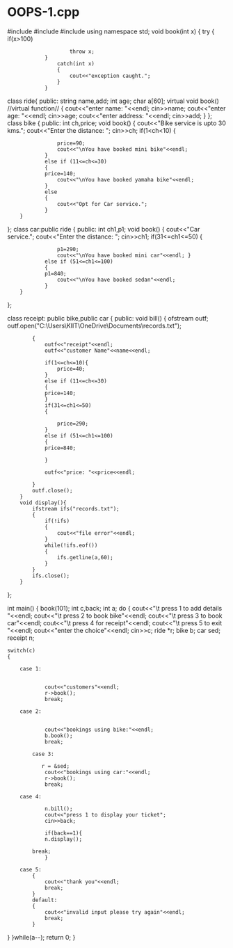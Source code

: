 # OOPS-1.cpp

#include <iostream>
#include <fstream>
#include <iomanip>
using namespace std;
	void book(int x)
		{
				try
				{
				    if(x>100)
				  
				        throw x;
				}
				    catch(int x)
				    {
				        cout<<"exception caught.";
				    }
				}



class ride{
	public:
		string name,add;
		int age;
		char a[60];
		virtual void book()      //virtual function//
		{
			cout<<"enter name: "<<endl;
			cin>>name;
			cout<<"enter age: "<<endl;
			cin>>age;
			cout<<"enter address: "<<endl;
			cin>>add;
		} 
};
class bike
{
	public:
		int ch,price;
		void book()
		{
			cout<<"Bike service is upto 30 kms.";
			cout<<"Enter the distance: "; 
				cin>>ch;
				if(1<ch<10)
				{

					price=90;
					cout<<"\nYou have booked mini bike"<<endl; 
				}
				else if (11<=ch<=30)
				{
				price=140;
					cout<<"\nYou have booked yamaha bike"<<endl; 
				}
				else
				{
				    cout<<"Opt for Car service.";
				}
		}		
};
class car:public ride
{
    	public:
		int ch1,p1;
		void book()
		{
			cout<<"Car service.";
			cout<<"Enter the distance: "; 
				cin>>ch1;
				if(31<=ch1<=50)
				{

					p1=290;
					cout<<"\nYou have booked mini car"<<endl; }
				else if (51<=ch1<=100)
				{
				p1=840;
					cout<<"\nYou have booked sedan"<<endl; 
				}
		}
	
};

class receipt: public bike,public car
{
	public:
		void bill()
		{
			ofstream outf;
			outf.open("C:\\Users\\KIIT\\OneDrive\\Documents\\records.txt");
			
			{
				outf<<"receipt"<<endl;
				outf<<"customer Name"<<name<<endl;

				if(1<=ch<=10){
					price=40;
				}
				else if (11<=ch<=30)
				{
				price=140;
				}
				if(31<=ch1<=50)
				{

					price=290;
				}
				else if (51<=ch1<=100)
				{
				price=840;
					
				}

				outf<<"price: "<<price<<endl;

			}
			outf.close();
		}
		void display(){
			ifstream ifs("records.txt");
			{
				if(!ifs)
				{
					cout<<"file error"<<endl;
				}
				while(!ifs.eof())
				{
					ifs.getline(a,60);
				}
			}
			ifs.close();
		}
};


int main()
{
    book(101);
	int c,back;
	int a;
do
	{
	cout<<"\t press 1 to add details "<<endl;
	cout<<"\t press 2 to book bike"<<endl;
		cout<<"\t press 3 to book car"<<endl;
	cout<<"\t press 4 for receipt"<<endl;
	cout<<"\t press 5 to exit "<<endl;
	cout<<"enter the choice"<<endl;
	cin>>c;
	ride *r; 
	bike b;
		car sed;
	receipt n;

	switch(c)
	{

		case 1:
			
			 
				cout<<"customers"<<endl;
				r->book();
				break;
			
		case 2:
			
			    
				cout<<"bookings using bike:"<<endl;
				b.book();
				break;
			
			case 3:
			
			   r = &sed;
				cout<<"bookings using car:"<<endl;
				r->book();
				break;
			
		case 4:
			
				n.bill();
				cout<<"press 1 to display your ticket";
				cin>>back;

				if(back==1){
				n.display();
					
			break;
				}
			
		case 5:
			{
				cout<<"thank you"<<endl;
				break;
			}
			default:
			{
				cout<<"invalid input please try again"<<endl;
				break;
			}
	
} 
}while(a--);
	return 0;
}
